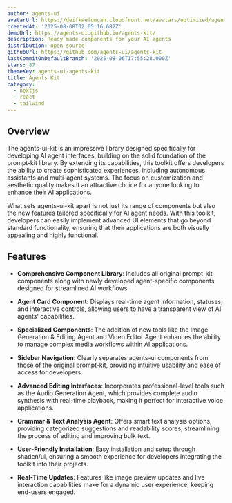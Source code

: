 ```yaml
---
author: agents-ui
avatarUrl: https://deifkwefumgah.cloudfront.net/avatars/optimized/agents-ui-agents-kit-avatar-128.webp
createdAt: '2025-08-08T02:05:16.682Z'
demoUrl: https://agents-ui.github.io/agents-kit/
description: Ready made components for your AI agents
distribution: open-source
githubUrl: https://github.com/agents-ui/agents-kit
lastCommitOnDefaultBranch: '2025-08-06T17:55:28.000Z'
stars: 87
themeKey: agents-ui-agents-kit
title: Agents Kit
category:
  - nextjs
  - react
  - tailwind
---
```

## Overview
The agents-ui-kit is an impressive library designed specifically for developing AI agent interfaces, building on the solid foundation of the prompt-kit library. By extending its capabilities, this toolkit offers developers the ability to create sophisticated experiences, including autonomous assistants and multi-agent systems. The focus on customization and aesthetic quality makes it an attractive choice for anyone looking to enhance their AI applications.

What sets agents-ui-kit apart is not just its range of components but also the new features tailored specifically for AI agent needs. With this toolkit, developers can easily implement advanced UI elements that go beyond standard functionality, ensuring that their applications are both visually appealing and highly functional.

## Features
- **Comprehensive Component Library**: Includes all original prompt-kit components along with newly developed agent-specific components designed for streamlined AI workflows.

- **Agent Card Component**: Displays real-time agent information, statuses, and interactive controls, allowing users to have a transparent view of AI agents' capabilities.

- **Specialized Components**: The addition of new tools like the Image Generation & Editing Agent and Video Editor Agent enhances the ability to manage complex media workflows within AI applications.

- **Sidebar Navigation**: Clearly separates agents-ui components from those of the original prompt-kit, providing intuitive usability and ease of access for developers.

- **Advanced Editing Interfaces**: Incorporates professional-level tools such as the Audio Generation Agent, which provides complete audio synthesis with real-time playback, making it perfect for interactive voice applications.

- **Grammar & Text Analysis Agent**: Offers smart text analysis options, providing categorized suggestions and readability scores, streamlining the process of editing and improving bulk text.

- **User-Friendly Installation**: Easy installation and setup through shadcn/ui, ensuring a smooth experience for developers integrating the toolkit into their projects.

- **Real-Time Updates**: Features like image preview updates and live interaction capabilities make for a dynamic user experience, keeping end-users engaged.